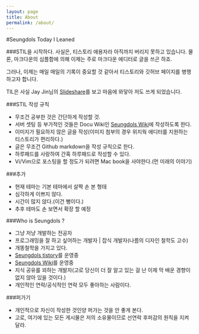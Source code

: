 ```yaml
---
layout: page
title: About
permalink: /about/
---
```


#Seungdols Today I Leaned


###STIL을 시작하다.
사실은, 티스토리 애용자라 아직까지 버리지 못하고 있습니다.
물론, 마크다운의 심플함에 의해 이제는 주로 마크다운 에디터로 글을 쓰곤 하죠.

그러나, 이제는 매일 매일의 기록이 중요할 것 같아서 티스토리와 깃허브 페이지를 병행하고자 합니다.

TIL은 사실 Jay Jin님의 [Slideshare](http://www.slideshare.net/jayjin0427/ss-61315271)를 보고 마음에 와닿아 저도 쓰게 되었습니다.

###STIL 작성 규칙
- 무조건 공부한 것은 간단하게 작성할 것.
- 서버 셋팅 등 부가적인 것들은 Docu Wiki인 [Seungdols Wiki](http://seungdols.com)에 작성하도록 한다.
- 이미지가 필요하지 않은 글을 작성(이미지 첨부의 경우 위지웍 에디터를 지원하는 티스토리가 편리하다.)
- 글은 무조건 Github markdown을 작성 규칙으로 한다.
- 하루패드를 사랑하여 간혹 하루패드로 작성할 수 있다.
- Vi/Vim으로 포스팅을 할 정도가 되려면 Mac book을 사야한다.(먼 미래의 이야기)

###추가
- 현재 테마는 기본 테마에서 살짝 손 본 형태
- 심각하게 이쁘지 않다.
- 시간이 많지 않다.(이건 뻥이다.)
- 추후 테마도 손 보면서 확장 할 예정

###Who is Seungdols ?
- 그냥 저냥 개발하는 전공자
- 프로그래밍을 잘 하고 싶어하는 개발자 | 잡식 개발자(나름의 디자인 철학도 고수)
- 개똥철학을 가지고 있다.
- [Seungdols tistory](http://seungdols.tistory.com)를 운영중
- [Seungdols Wiki](http://seungdols.com/start)를 운영중
- 지식 공유를 꾀하는 개발자(고로 당신이 더 잘 알고 있는 걸 난 이제 막 배운 경향이 없지 않아 있을 것이다.)
- 개인적인 연락/공식적인 연락 모두 좋아하는 사람이다.

###퍼가기
- 개인적으로 자신이 작성한 것인양 퍼가는 것을 안 좋게 본다.
- 고로, 여기에 있는 모든 게시물은 저의 소유물이므로 선연락 후퍼감의 원칙을 지켜달라.
